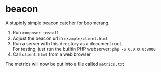 # beacon

A stupidly simple beacon catcher for boomerang.  

1. Run `composer install`
2. Adjust the beacon url in `example/client.html`
3. Run a server with this directory as a document root.  
   For testing, just run the builtin PHP webserver:
   `php -S 0.0.0.0:8000`
4. Call `client.html` from a web browser

The metrics will now be put into a file called `metrics.txt`

